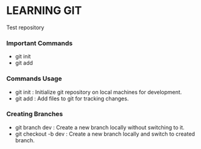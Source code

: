 # LEARNING GIT
Test repository

### Important Commands

 - git init
 - git add <file-name>

### Commands Usage

 - git init : Initialize git repository on local machines for development.
 - git add <file-name> : Add files to git for tracking changes.

### Creating Branches

 - git branch dev : Create a new branch locally without switching to it.
 - git checkout -b dev : Create a new branch locally and switch to created branch.
